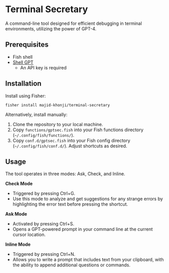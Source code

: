 # Terminal Secretary

A command-line tool designed for efficient debugging in terminal environments, utilizing the power of GPT-4.

## Prerequisites

- Fish shell
- [Shell GPT](https://github.com/TheR1D/shell_gpt)
  - An API key is required

## Installation

Install using Fisher:
```fish
fisher install majid-khonji/terminal-secretary
```
Alternatively, install manually:
1. Clone the repository to your local machine.
2. Copy `functions/gptsec.fish` into your Fish functions directory (`~/.config/fish/functions/`).
3. Copy `conf.d/gptsec.fish` into your Fish config directory (`~/.config/fish/conf.d/`). Adjust shortcuts as desired.

## Usage

The tool operates in three modes: Ask, Check, and Inline.

**Check Mode**  
- Triggered by pressing Ctrl+G.  
- Use this mode to analyze and get suggestions for any strange errors by highlighting the error text before pressing the shortcut.

**Ask Mode**  
- Activated by pressing Ctrl+S.  
- Opens a GPT-powered prompt in your command line at the current cursor location.


**Inline Mode**  
- Triggered by pressing Ctrl+N.  
- Allows you to write a prompt that includes text from your clipboard, with the ability to append additional questions or commands.

